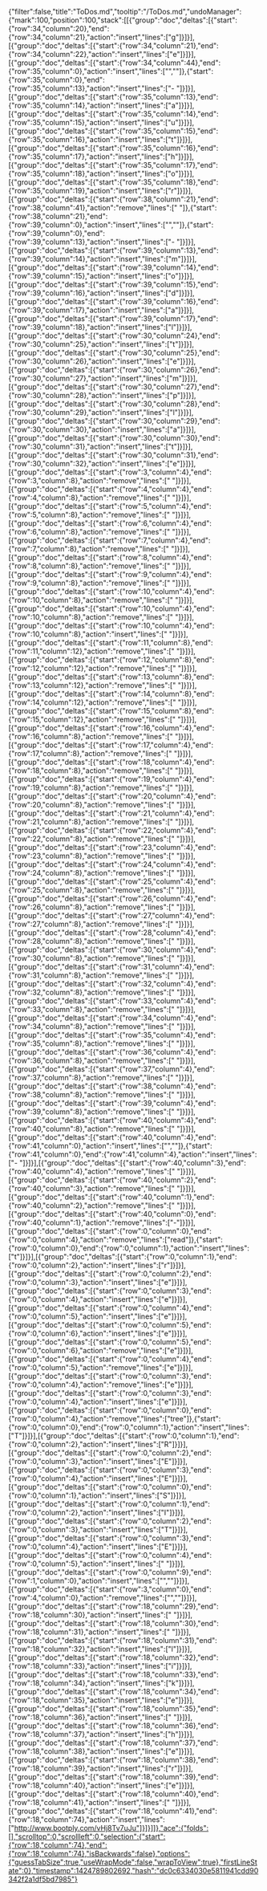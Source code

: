 {"filter":false,"title":"ToDos.md","tooltip":"/ToDos.md","undoManager":{"mark":100,"position":100,"stack":[[{"group":"doc","deltas":[{"start":{"row":34,"column":20},"end":{"row":34,"column":21},"action":"insert","lines":["g"]}]}],[{"group":"doc","deltas":[{"start":{"row":34,"column":21},"end":{"row":34,"column":22},"action":"insert","lines":["e"]}]}],[{"group":"doc","deltas":[{"start":{"row":34,"column":44},"end":{"row":35,"column":0},"action":"insert","lines":["",""]},{"start":{"row":35,"column":0},"end":{"row":35,"column":13},"action":"insert","lines":["-            "]}]}],[{"group":"doc","deltas":[{"start":{"row":35,"column":13},"end":{"row":35,"column":14},"action":"insert","lines":["a"]}]}],[{"group":"doc","deltas":[{"start":{"row":35,"column":14},"end":{"row":35,"column":15},"action":"insert","lines":["u"]}]}],[{"group":"doc","deltas":[{"start":{"row":35,"column":15},"end":{"row":35,"column":16},"action":"insert","lines":["t"]}]}],[{"group":"doc","deltas":[{"start":{"row":35,"column":16},"end":{"row":35,"column":17},"action":"insert","lines":["h"]}]}],[{"group":"doc","deltas":[{"start":{"row":35,"column":17},"end":{"row":35,"column":18},"action":"insert","lines":["o"]}]}],[{"group":"doc","deltas":[{"start":{"row":35,"column":18},"end":{"row":35,"column":19},"action":"insert","lines":["r"]}]}],[{"group":"doc","deltas":[{"start":{"row":38,"column":21},"end":{"row":38,"column":41},"action":"remove","lines":["                    "]},{"start":{"row":38,"column":21},"end":{"row":39,"column":0},"action":"insert","lines":["",""]},{"start":{"row":39,"column":0},"end":{"row":39,"column":13},"action":"insert","lines":["-            "]}]}],[{"group":"doc","deltas":[{"start":{"row":39,"column":13},"end":{"row":39,"column":14},"action":"insert","lines":["m"]}]}],[{"group":"doc","deltas":[{"start":{"row":39,"column":14},"end":{"row":39,"column":15},"action":"insert","lines":["o"]}]}],[{"group":"doc","deltas":[{"start":{"row":39,"column":15},"end":{"row":39,"column":16},"action":"insert","lines":["d"]}]}],[{"group":"doc","deltas":[{"start":{"row":39,"column":16},"end":{"row":39,"column":17},"action":"insert","lines":["a"]}]}],[{"group":"doc","deltas":[{"start":{"row":39,"column":17},"end":{"row":39,"column":18},"action":"insert","lines":["l"]}]}],[{"group":"doc","deltas":[{"start":{"row":30,"column":24},"end":{"row":30,"column":25},"action":"insert","lines":["t"]}]}],[{"group":"doc","deltas":[{"start":{"row":30,"column":25},"end":{"row":30,"column":26},"action":"insert","lines":["e"]}]}],[{"group":"doc","deltas":[{"start":{"row":30,"column":26},"end":{"row":30,"column":27},"action":"insert","lines":["m"]}]}],[{"group":"doc","deltas":[{"start":{"row":30,"column":27},"end":{"row":30,"column":28},"action":"insert","lines":["p"]}]}],[{"group":"doc","deltas":[{"start":{"row":30,"column":28},"end":{"row":30,"column":29},"action":"insert","lines":["l"]}]}],[{"group":"doc","deltas":[{"start":{"row":30,"column":29},"end":{"row":30,"column":30},"action":"insert","lines":["a"]}]}],[{"group":"doc","deltas":[{"start":{"row":30,"column":30},"end":{"row":30,"column":31},"action":"insert","lines":["t"]}]}],[{"group":"doc","deltas":[{"start":{"row":30,"column":31},"end":{"row":30,"column":32},"action":"insert","lines":["e"]}]}],[{"group":"doc","deltas":[{"start":{"row":3,"column":4},"end":{"row":3,"column":8},"action":"remove","lines":["    "]}]}],[{"group":"doc","deltas":[{"start":{"row":4,"column":4},"end":{"row":4,"column":8},"action":"remove","lines":["    "]}]}],[{"group":"doc","deltas":[{"start":{"row":5,"column":4},"end":{"row":5,"column":8},"action":"remove","lines":["    "]}]}],[{"group":"doc","deltas":[{"start":{"row":6,"column":4},"end":{"row":6,"column":8},"action":"remove","lines":["    "]}]}],[{"group":"doc","deltas":[{"start":{"row":7,"column":4},"end":{"row":7,"column":8},"action":"remove","lines":["    "]}]}],[{"group":"doc","deltas":[{"start":{"row":8,"column":4},"end":{"row":8,"column":8},"action":"remove","lines":["    "]}]}],[{"group":"doc","deltas":[{"start":{"row":9,"column":4},"end":{"row":9,"column":8},"action":"remove","lines":["    "]}]}],[{"group":"doc","deltas":[{"start":{"row":10,"column":4},"end":{"row":10,"column":8},"action":"remove","lines":["    "]}]}],[{"group":"doc","deltas":[{"start":{"row":10,"column":4},"end":{"row":10,"column":8},"action":"remove","lines":["    "]}]}],[{"group":"doc","deltas":[{"start":{"row":10,"column":4},"end":{"row":10,"column":8},"action":"insert","lines":["    "]}]}],[{"group":"doc","deltas":[{"start":{"row":11,"column":8},"end":{"row":11,"column":12},"action":"remove","lines":["    "]}]}],[{"group":"doc","deltas":[{"start":{"row":12,"column":8},"end":{"row":12,"column":12},"action":"remove","lines":["    "]}]}],[{"group":"doc","deltas":[{"start":{"row":13,"column":8},"end":{"row":13,"column":12},"action":"remove","lines":["    "]}]}],[{"group":"doc","deltas":[{"start":{"row":14,"column":8},"end":{"row":14,"column":12},"action":"remove","lines":["    "]}]}],[{"group":"doc","deltas":[{"start":{"row":15,"column":8},"end":{"row":15,"column":12},"action":"remove","lines":["    "]}]}],[{"group":"doc","deltas":[{"start":{"row":16,"column":4},"end":{"row":16,"column":8},"action":"remove","lines":["    "]}]}],[{"group":"doc","deltas":[{"start":{"row":17,"column":4},"end":{"row":17,"column":8},"action":"remove","lines":["    "]}]}],[{"group":"doc","deltas":[{"start":{"row":18,"column":4},"end":{"row":18,"column":8},"action":"remove","lines":["    "]}]}],[{"group":"doc","deltas":[{"start":{"row":19,"column":4},"end":{"row":19,"column":8},"action":"remove","lines":["    "]}]}],[{"group":"doc","deltas":[{"start":{"row":20,"column":4},"end":{"row":20,"column":8},"action":"remove","lines":["    "]}]}],[{"group":"doc","deltas":[{"start":{"row":21,"column":4},"end":{"row":21,"column":8},"action":"remove","lines":["    "]}]}],[{"group":"doc","deltas":[{"start":{"row":22,"column":4},"end":{"row":22,"column":8},"action":"remove","lines":["    "]}]}],[{"group":"doc","deltas":[{"start":{"row":23,"column":4},"end":{"row":23,"column":8},"action":"remove","lines":["    "]}]}],[{"group":"doc","deltas":[{"start":{"row":24,"column":4},"end":{"row":24,"column":8},"action":"remove","lines":["    "]}]}],[{"group":"doc","deltas":[{"start":{"row":25,"column":4},"end":{"row":25,"column":8},"action":"remove","lines":["    "]}]}],[{"group":"doc","deltas":[{"start":{"row":26,"column":4},"end":{"row":26,"column":8},"action":"remove","lines":["    "]}]}],[{"group":"doc","deltas":[{"start":{"row":27,"column":4},"end":{"row":27,"column":8},"action":"remove","lines":["    "]}]}],[{"group":"doc","deltas":[{"start":{"row":28,"column":4},"end":{"row":28,"column":8},"action":"remove","lines":["    "]}]}],[{"group":"doc","deltas":[{"start":{"row":30,"column":4},"end":{"row":30,"column":8},"action":"remove","lines":["    "]}]}],[{"group":"doc","deltas":[{"start":{"row":31,"column":4},"end":{"row":31,"column":8},"action":"remove","lines":["    "]}]}],[{"group":"doc","deltas":[{"start":{"row":32,"column":4},"end":{"row":32,"column":8},"action":"remove","lines":["    "]}]}],[{"group":"doc","deltas":[{"start":{"row":33,"column":4},"end":{"row":33,"column":8},"action":"remove","lines":["    "]}]}],[{"group":"doc","deltas":[{"start":{"row":34,"column":4},"end":{"row":34,"column":8},"action":"remove","lines":["    "]}]}],[{"group":"doc","deltas":[{"start":{"row":35,"column":4},"end":{"row":35,"column":8},"action":"remove","lines":["    "]}]}],[{"group":"doc","deltas":[{"start":{"row":36,"column":4},"end":{"row":36,"column":8},"action":"remove","lines":["    "]}]}],[{"group":"doc","deltas":[{"start":{"row":37,"column":4},"end":{"row":37,"column":8},"action":"remove","lines":["    "]}]}],[{"group":"doc","deltas":[{"start":{"row":38,"column":4},"end":{"row":38,"column":8},"action":"remove","lines":["    "]}]}],[{"group":"doc","deltas":[{"start":{"row":39,"column":4},"end":{"row":39,"column":8},"action":"remove","lines":["    "]}]}],[{"group":"doc","deltas":[{"start":{"row":40,"column":4},"end":{"row":40,"column":8},"action":"remove","lines":["    "]}]}],[{"group":"doc","deltas":[{"start":{"row":40,"column":4},"end":{"row":41,"column":0},"action":"insert","lines":["",""]},{"start":{"row":41,"column":0},"end":{"row":41,"column":4},"action":"insert","lines":["-   "]}]}],[{"group":"doc","deltas":[{"start":{"row":40,"column":3},"end":{"row":40,"column":4},"action":"remove","lines":[" "]}]}],[{"group":"doc","deltas":[{"start":{"row":40,"column":2},"end":{"row":40,"column":3},"action":"remove","lines":[" "]}]}],[{"group":"doc","deltas":[{"start":{"row":40,"column":1},"end":{"row":40,"column":2},"action":"remove","lines":[" "]}]}],[{"group":"doc","deltas":[{"start":{"row":40,"column":0},"end":{"row":40,"column":1},"action":"remove","lines":["-"]}]}],[{"group":"doc","deltas":[{"start":{"row":0,"column":0},"end":{"row":0,"column":4},"action":"remove","lines":["read"]},{"start":{"row":0,"column":0},"end":{"row":0,"column":1},"action":"insert","lines":["t"]}]}],[{"group":"doc","deltas":[{"start":{"row":0,"column":1},"end":{"row":0,"column":2},"action":"insert","lines":["r"]}]}],[{"group":"doc","deltas":[{"start":{"row":0,"column":2},"end":{"row":0,"column":3},"action":"insert","lines":["e"]}]}],[{"group":"doc","deltas":[{"start":{"row":0,"column":3},"end":{"row":0,"column":4},"action":"insert","lines":["e"]}]}],[{"group":"doc","deltas":[{"start":{"row":0,"column":4},"end":{"row":0,"column":5},"action":"insert","lines":["e"]}]}],[{"group":"doc","deltas":[{"start":{"row":0,"column":5},"end":{"row":0,"column":6},"action":"insert","lines":["e"]}]}],[{"group":"doc","deltas":[{"start":{"row":0,"column":5},"end":{"row":0,"column":6},"action":"remove","lines":["e"]}]}],[{"group":"doc","deltas":[{"start":{"row":0,"column":4},"end":{"row":0,"column":5},"action":"remove","lines":["e"]}]}],[{"group":"doc","deltas":[{"start":{"row":0,"column":3},"end":{"row":0,"column":4},"action":"remove","lines":["e"]}]}],[{"group":"doc","deltas":[{"start":{"row":0,"column":3},"end":{"row":0,"column":4},"action":"insert","lines":["e"]}]}],[{"group":"doc","deltas":[{"start":{"row":0,"column":0},"end":{"row":0,"column":4},"action":"remove","lines":["tree"]},{"start":{"row":0,"column":0},"end":{"row":0,"column":1},"action":"insert","lines":["T"]}]}],[{"group":"doc","deltas":[{"start":{"row":0,"column":1},"end":{"row":0,"column":2},"action":"insert","lines":["R"]}]}],[{"group":"doc","deltas":[{"start":{"row":0,"column":2},"end":{"row":0,"column":3},"action":"insert","lines":["E"]}]}],[{"group":"doc","deltas":[{"start":{"row":0,"column":3},"end":{"row":0,"column":4},"action":"insert","lines":["E"]}]}],[{"group":"doc","deltas":[{"start":{"row":0,"column":0},"end":{"row":0,"column":1},"action":"insert","lines":["S"]}]}],[{"group":"doc","deltas":[{"start":{"row":0,"column":1},"end":{"row":0,"column":2},"action":"insert","lines":["I"]}]}],[{"group":"doc","deltas":[{"start":{"row":0,"column":2},"end":{"row":0,"column":3},"action":"insert","lines":["T"]}]}],[{"group":"doc","deltas":[{"start":{"row":0,"column":3},"end":{"row":0,"column":4},"action":"insert","lines":["E"]}]}],[{"group":"doc","deltas":[{"start":{"row":0,"column":4},"end":{"row":0,"column":5},"action":"insert","lines":[" "]}]}],[{"group":"doc","deltas":[{"start":{"row":0,"column":9},"end":{"row":1,"column":0},"action":"insert","lines":["",""]}]}],[{"group":"doc","deltas":[{"start":{"row":3,"column":0},"end":{"row":4,"column":0},"action":"remove","lines":["",""]}]}],[{"group":"doc","deltas":[{"start":{"row":18,"column":29},"end":{"row":18,"column":30},"action":"insert","lines":[" "]}]}],[{"group":"doc","deltas":[{"start":{"row":18,"column":30},"end":{"row":18,"column":31},"action":"insert","lines":[" "]}]}],[{"group":"doc","deltas":[{"start":{"row":18,"column":31},"end":{"row":18,"column":32},"action":"insert","lines":["l"]}]}],[{"group":"doc","deltas":[{"start":{"row":18,"column":32},"end":{"row":18,"column":33},"action":"insert","lines":["i"]}]}],[{"group":"doc","deltas":[{"start":{"row":18,"column":33},"end":{"row":18,"column":34},"action":"insert","lines":["k"]}]}],[{"group":"doc","deltas":[{"start":{"row":18,"column":34},"end":{"row":18,"column":35},"action":"insert","lines":["e"]}]}],[{"group":"doc","deltas":[{"start":{"row":18,"column":35},"end":{"row":18,"column":36},"action":"insert","lines":[" "]}]}],[{"group":"doc","deltas":[{"start":{"row":18,"column":36},"end":{"row":18,"column":37},"action":"insert","lines":["h"]}]}],[{"group":"doc","deltas":[{"start":{"row":18,"column":37},"end":{"row":18,"column":38},"action":"insert","lines":["e"]}]}],[{"group":"doc","deltas":[{"start":{"row":18,"column":38},"end":{"row":18,"column":39},"action":"insert","lines":["r"]}]}],[{"group":"doc","deltas":[{"start":{"row":18,"column":39},"end":{"row":18,"column":40},"action":"insert","lines":["e"]}]}],[{"group":"doc","deltas":[{"start":{"row":18,"column":40},"end":{"row":18,"column":41},"action":"insert","lines":[" "]}]}],[{"group":"doc","deltas":[{"start":{"row":18,"column":41},"end":{"row":18,"column":74},"action":"insert","lines":["http://www.bootply.com/vHj8Tv7uJu"]}]}]]},"ace":{"folds":[],"scrolltop":0,"scrollleft":0,"selection":{"start":{"row":18,"column":74},"end":{"row":18,"column":74},"isBackwards":false},"options":{"guessTabSize":true,"useWrapMode":false,"wrapToView":true},"firstLineState":0},"timestamp":1424789802692,"hash":"dc0c6334030e5811941cdd90342f2a1df5bd7985"}
